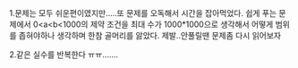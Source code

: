 1.문제는 모두 쉬운편이였지만.....또 문제를 오독해서 시간을 잡아먹었다.
 쉽게 푸는 문제에서 0<a<b<1000의 제약 조건을 최대 수가 1000*1000으로 생각해서
 어떻게 범위를 좁혀야하나 생각하며 한참 골머리를 앓았다. 제발..안풀릴땐 문제좀 
 다시 읽어보자

 2.같은 실수를 반복한다 ㅠㅠ.......